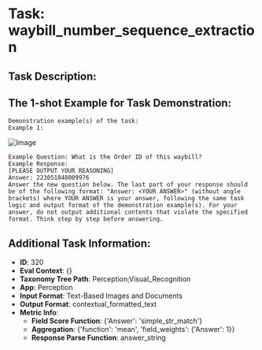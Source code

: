 # Task: waybill_number_sequence_extraction

## Task Description:



## The 1-shot Example for Task Demonstration:

```
Demonstration example(s) of the task:
Example 1:
```

![Image](1.png)

```
Example Question: What is the Order ID of this waybill?
Example Response:
[PLEASE OUTPUT YOUR REASONING]
Answer: 223051848009976
Answer the new question below. The last part of your response should be of the following format: "Answer: <YOUR ANSWER>" (without angle brackets) where YOUR ANSWER is your answer, following the same task logic and output format of the demonstration example(s). For your answer, do not output additional contents that violate the specified format. Think step by step before answering.
```

## Additional Task Information:

- **ID**: 320
- **Eval Context**: {}
- **Taxonomy Tree Path**: Perception;Visual_Recognition
- **App**: Perception
- **Input Format**: Text-Based Images and Documents
- **Output Format**: contextual_formatted_text
- **Metric Info**:
  - **Field Score Function**: {'Answer': 'simple_str_match'}
  - **Aggregation**: {'function': 'mean', 'field_weights': {'Answer': 1}}
  - **Response Parse Function**: answer_string
